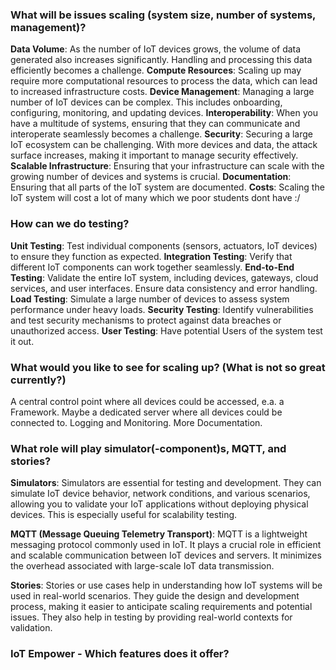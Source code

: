 
### What will be issues scaling (system size, number of systems, management)?

**Data Volume**: As the number of IoT devices grows, the volume of data generated also increases significantly. Handling and processing this data efficiently becomes a challenge.
**Compute Resources**: Scaling up may require more computational resources to process the data, which can lead to increased infrastructure costs.
**Device Management**: Managing a large number of IoT devices can be complex. This includes onboarding, configuring, monitoring, and updating devices.
**Interoperability**: When you have a multitude of systems, ensuring that they can communicate and interoperate seamlessly becomes a challenge.
**Security**: Securing a large IoT ecosystem can be challenging. With more devices and data, the attack surface increases, making it important to manage security effectively.
**Scalable Infrastructure**: Ensuring that your infrastructure can scale with the growing number of devices and systems is crucial.
**Documentation**: Ensuring that all parts of the IoT system are documented.
**Costs**: Scaling the IoT system will cost a lot of many which we poor students dont have :/


### How can we do testing?



**Unit Testing**: Test individual components (sensors, actuators, IoT devices) to ensure they function as expected.
**Integration Testing**: Verify that different IoT components can work together seamlessly.
**End-to-End Testing**: Validate the entire IoT system, including devices, gateways, cloud services, and user interfaces. Ensure data consistency and error handling.
**Load Testing**: Simulate a large number of devices to assess system performance under heavy loads.
**Security Testing**: Identify vulnerabilities and test security mechanisms to protect against data breaches or unauthorized access.
**User Testing**: Have potential Users of the system test it out.


### What would you like to see for scaling up? (What is not so great currently?)
A central control point where all devices could be accessed, e.a. a Framework.
Maybe a dedicated server where all devices could be connected to.
Logging and Monitoring.
More Documentation.


### What role will play simulator(-component)s, MQTT, and stories?

**Simulators**: Simulators are essential for testing and development. They can simulate IoT device behavior, network conditions, and various scenarios, allowing you to validate your IoT applications without deploying physical devices. This is especially useful for scalability testing.

**MQTT (Message Queuing Telemetry Transport)**: MQTT is a lightweight messaging protocol commonly used in IoT. It plays a crucial role in efficient and scalable communication between IoT devices and servers. It minimizes the overhead associated with large-scale IoT data transmission.

**Stories**: Stories or use cases help in understanding how IoT systems will be used in real-world scenarios. They guide the design and development process, making it easier to anticipate scaling requirements and potential issues. They also help in testing by providing real-world contexts for validation.


### IoT Empower - Which features does it offer?
